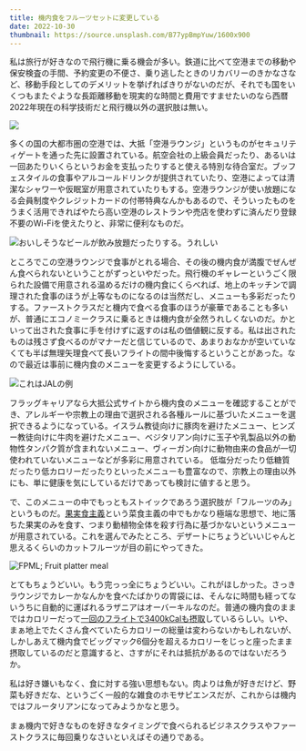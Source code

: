 ```yaml
---
title: 機内食をフルーツセットに変更している
date: 2022-10-30
thumbnail: https://source.unsplash.com/B77ypBmpYuw/1600x900
---
```


私は旅行が好きなので飛行機に乗る機会が多い。鉄道に比べて空港までの移動や保安検査の手間、予約変更の不便さ、乗り逃したときのリカバリーのきかなさなど、移動手段としてのデメリットを挙げればきりがないのだが、それでも国をいくつもまたぐような長距離移動を現実的な時間と費用ですませたいのなら西暦2022年現在の科学技術だと飛行機以外の選択肢は無い。

![](https://img.xar.sh/i-MhcbnFJ-X2.jpg)

多くの国の大都市圏の空港では、大抵「空港ラウンジ」というものがセキュリティゲートを通った先に設置されている。航空会社の上級会員だったり、あるいは一回あたりいくらというお金を支払ったりすると使える特別な待合室だ。ブッフェスタイルの食事やアルコールドリンクが提供されていたり、空港によっては清潔なシャワーや仮眠室が用意されていたりもする。空港ラウンジが使い放題になる会員制度やクレジットカードの付帯特典なんかもあるので、そういったものをうまく活用できればやたら高い空港のレストランや売店を使わずに済んだり登録不要のWi-Fiを使えたりと、非常に便利なものだ。

![おいしそうなビールが飲み放題だったりする。うれしい](https://dsm01pap005files.storage.live.com/y4muSJwcGRq90vlrssVVcp5_nuFMK7sT28rZvW23rwKgL1Uj0kRyPn974qx9Qem8LscLq6uy5GqarPTzCvsWeRV0PIQwvYJtQtWwDVmiPeLADEUOPB3jEodfq3SEr3OLO2Gka6PgBTF0UKRManQZGvWHv17kNy8etJ57C4R4dFp6ExJ_DOxnPPQN-FXHkRJA4fu?width=1024&height=768&cropmode=none)

ところでこの空港ラウンジで食事がとれる場合、その後の機内食が満腹でぜんぜん食べられないということがずっといやだった。飛行機のギャレーというごく限られた設備で用意される温めるだけの機内食にくらべれば、地上のキッチンで調理された食事のほうが上等なものになるのは当然だし、メニューも多彩だったりする。ファーストクラスだと機内で食べる食事のほうが豪華であることも多いが、普通にエコノミークラスに乗るときは機内食が全然うれしくないのだ。かといって出された食事に手を付けずに返すのは私の価値観に反する。私は出されたものは残さず食べるのがマナーだと信じているので、あまりおなかが空いていなくても半ば無理矢理食べて長いフライトの間中後悔するということがあった。なので最近は事前に機内食のメニューを変更するようにしている。

![これはJALの例](https://dsm01pap005files.storage.live.com/y4mJGljxUfqUd8bNydxu5tkpcppSx1dIIbm12VwT3AH0lrD9vYOVEeCOp0kOc_rnkvTjFo_7wlmspkSxLhOaETPLAmbO0QPw-4SNT04jt6X5lCydzfRFJaUpaq5jIpRvMxd_uTHojemO0zyqwldrJZYcxNXb2nACiJbFZHwjweFYfi0EAzM8aRfqcEChb2AbBX4?width=1024&height=559&cropmode=none)

フラッグキャリアなら大抵公式サイトから機内食のメニューを確認することができ、アレルギーや宗教上の理由で選択される各種ルールに基づいたメニューを選択できるようになっている。イスラム教徒向けに豚肉を避けたメニュー、ヒンズー教徒向けに牛肉を避けたメニュー、ベジタリアン向けに玉子や乳製品以外の動物性タンパク質が含まれないメニュー、ヴィーガン向けに動物由来の食品が一切使われていないメニューなどが多彩に用意されている。 低塩分だったり低糖質だったり低カロリーだったりといったメニューも豊富なので、宗教上の理由以外にも、単に健康を気にしているだけであっても検討に値すると思う。

で、このメニューの中でもっともストイックであろう選択肢が「フルーツのみ」というものだ。[果実食主義](https://ja.wikipedia.org/wiki/%E6%9E%9C%E5%AE%9F%E9%A3%9F%E4%B8%BB%E7%BE%A9)という菜食主義の中でもかなり極端な思想で、地に落ちた果実のみを食す、つまり動植物全体を殺す行為に基づかないというメニューが用意されている。これを選んでみたところ、デザートにちょうどいいじゃんと思えるくらいのカットフルーツが目の前にやってきた。

![FPML; Fruit platter meal](https://dsm01pap005files.storage.live.com/y4mdzAtbOgno65pdrA8V-sNQUVcHRfDR8f2yLSoJp3YD3uWC_YhPkmt3ILXh1SFmiN58YR7CpEI3fVeQTN7U2lQRMxCSzqlrkKyHaLbV34X4SJ7joF4Nhpv1Lu6hin3-h3oKlOyJyRBgPcRtgzpN4DggFJbylkpze_kxeR0wBlrCi018WhlEWWSgqXpmLTOWv8K?width=4032&height=3024&cropmode=none)

とてもちょうどいい。もう完っっ全にちょうどいい。これがほしかった。さっきラウンジでカレーかなんかを食べたばかりの胃袋には、そんなに時間も経ってないうちに自動的に運ばれるラザニアはオーバーキルなのだ。普通の機内食のままではカロリーだって[一回のフライトで3400kCalも摂取](https://www.news.com.au/travel/travel-updates/health-safety/this-is-the-frightening-amount-of-calories-we-consume-during-a-flight/news-story/46e66b969fd0784a003abcc92e299ca4)しているらしい。いや、まぁ地上でたくさん食べていたらカロリーの総量は変わらないかもしれないが、しかしあえて機内食でビッグマック6個分を超えるカロリーをじっと座ったまま摂取しているのだと意識すると、さすがにそれは抵抗があるのではないだろうか。

私は好き嫌いもなく、食に対する強い思想もない。肉よりは魚が好きだけど、野菜も好きだな、というごく一般的な雑食のホモサピエンスだが、これからは機内ではフルータリアンになってみようかなと思う。

まぁ機内で好きなものを好きなタイミングで食べられるビジネスクラスやファーストクラスに毎回乗りなさいといえばその通りである。
